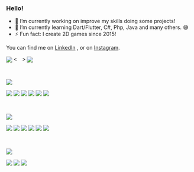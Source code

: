 ### Hello!


- 🔭 I’m currently working on improve my skills doing some projects!
- 🌱 I’m currently learning Dart/Flutter, C#, Php, Java and many others. 😅
- ⚡ Fun fact: I create 2D games since 2015!


<!DOCTYPE html>
<html>
<head>
  <link rel="stylesheet" href="https://cdnjs.cloudflare.com/ajax/libs/font-awesome/4.7.0/css/font-awesome.min.css">
</head>
  
  
<body>
  
 <!-- Actual text -->
  You can find me on <a href="https://www.linkedin.com/in/matheusaps/">LinkedIn</a> , or on <a href="https://www.instagram.com/math.apr/">Instagram</a>.
  
<div class="row">
  <img align="center" src="https://github-readme-stats.vercel.app/api/?username=matheusAparicio&theme=dark"/>
  <&emsp;>
  <img align="center" src="https://github-readme-stats.vercel.app/api/top-langs/?username=matheusAparicio&theme=dark"/>
</div>
    
<p>&nbsp;</p> 
    
</body>

</html>

![](https://img.shields.io/badge/Code-informational?style=for-the-badge&logoColor=white&color=323330)

![](https://img.shields.io/badge/Python-informational?style=for-the-badge&logo=python&logoColor=white&color=bd9d2b)
![](https://img.shields.io/badge/CSharp-informational?style=for-the-badge&logo=csharp&logoColor=white&color=00a4ef)
![](https://img.shields.io/badge/Flutter-informational?style=for-the-badge&logo=flutter&logoColor=white&color=4285F4)
![](https://img.shields.io/badge/Java-informational?style=for-the-badge&logo=java&logoColor=white&color=AA1117)
![](https://img.shields.io/badge/C++-informational?style=for-the-badge&logo=cplusplus&logoColor=white&color=044F88)
![](https://img.shields.io/badge/Javascript-informational?style=for-the-badge&logo=javascript&logoColor=white&color=323330)

<p>&nbsp;</p>

![](https://img.shields.io/badge/Tools-informational?style=for-the-badge&logoColor=white&color=323330)

![](https://img.shields.io/badge/MySql-informational?style=for-the-badge&logo=mysql&logoColor=white&color=00758F)
![](https://img.shields.io/badge/SQLite-informational?style=for-the-badge&logo=mysql&logoColor=white&color=044F88)
![](https://img.shields.io/badge/PostgreSQL-informational?style=for-the-badge&logo=postgresql&logoColor=white&color=336791)
![](https://img.shields.io/badge/Firebird-informational?style=for-the-badge&logo=firebird&logoColor=white&color=F26722)
![](https://img.shields.io/badge/DBeaver-informational?style=for-the-badge&logo=dbeaver&logoColor=white&color=756331)
![](https://img.shields.io/badge/Unity-informational?style=for-the-badge&logo=unity&logoColor=white&color=323330)

<p>&nbsp;</p>

![](https://img.shields.io/badge/Editors-informational?style=for-the-badge&logoColor=white&color=323330)

![](https://img.shields.io/badge/VSCode-informational?style=for-the-badge&logo=visualstudio&logoColor=white&color=00a4ef)
![](https://img.shields.io/badge/VisualStudio-informational?style=for-the-badge&logo=visualstudio&logoColor=white&color=00a4ef)
![](https://img.shields.io/badge/PyCharm-informational?style=for-the-badge&logo=pycharm&logoColor=white&color=323330)


